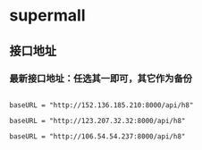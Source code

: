 # supermall

## 接口地址

### 最新接口地址：任选其一即可，其它作为备份
```

baseURL = "http://152.136.185.210:8000/api/h8" 

baseURL = "http://123.207.32.32:8000/api/h8" 

baseURL = "http://106.54.54.237:8000/api/h8" 



